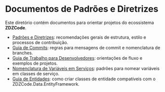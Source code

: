 # Documentos de Padrões e Diretrizes

Este diretório contém documentos para orientar projetos do ecossistema **ZDZCode**.

- [Padrões e Diretrizes](./padroes-e-diretrizes.md): recomendações gerais de estrutura, estilo e processos de contribuição.
- [Guia de Commits](./guia-de-commits.md): regras para mensagens de commit e nomenclatura de branches.
- [Guia de Trabalho para Desenvolvedores](./orientacoes-desenvolvedores.md): orientações de fluxo e exemplos de projetos.
- [Nomenclatura de Variáveis em Serviços](./nomenclatura-variaveis-servico.md): padrões para nomear variáveis em classes de serviço.
- [Guia de Entidades](./guia-entidades.md): como criar classes de entidade compatíveis com o ZDZCode.Data.EntityFramework.
